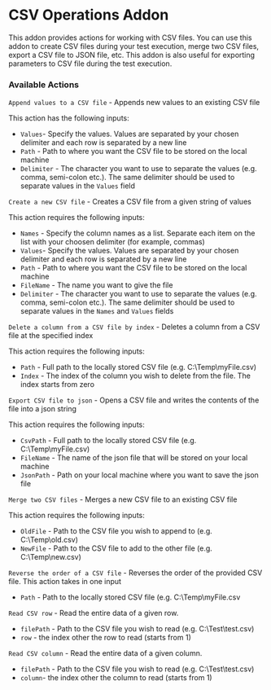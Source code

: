 # CSV Operations Addon

This addon provides actions for working with CSV files. You can use this addon to create CSV files during your test execution, merge two CSV files, export a CSV file to JSON file, etc. This addon is also useful for exporting parameters to CSV file during the test execution.

### Available Actions

`Append values to a CSV file` - Appends new values to an existing CSV file

This action has the following inputs:

* `Values`- Specify the values. Values are separated by your chosen delimiter and each row is separated by a new line
* `Path` - Path to where you want the CSV file to be stored on the local machine
* `Delimiter` - The character you want to use to separate the values \(e.g. comma, semi-colon etc.\). The same delimiter should be used to separate values in the `Values` field

`Create a new CSV file` - Creates a CSV file from a given string of values

This action requires the following inputs:

* `Names` - Specify the column names as a list. Separate each item on the list with your choosen delimiter \(for example, commas\)
* `Values`- Specify the values. Values are separated by your chosen delimiter and each row is separated by a new line
* `Path` - Path to where you want the CSV file to be stored on the local machine
* `FileName` - The name you want to give the file
* `Delimiter` - The character you want to use to separate the values \(e.g. comma, semi-colon etc.\). The same delimiter should be used to separate values in the `Names` and `Values` fields

`Delete a column from a CSV file by index` - Deletes a column from a CSV file at the specified index

This action requires the following inputs:

* `Path` - Full path to the locally stored CSV file \(e.g. C:\Temp\myFile.csv\)
* `Index` - The index of the column you wish to delete from the file. The index starts from zero

`Export CSV file to json` - Opens a CSV file and writes the contents of the file into a json string

This action requires the following inputs:

* `CsvPath` - Full path to the locally stored CSV file \(e.g. C:\Temp\myFile.csv\)
* `FileName` - The name of the json file that will be stored on your local machine
* `JsonPath` - Path on your local machine where you want to save the json file

`Merge two CSV files` - Merges a new CSV file to an existing CSV file

This action requires the following inputs:

* `OldFile` - Path to the CSV file you wish to append to \(e.g. C:\Temp\old.csv\)
* `NewFile` - Path to the CSV file to add to the other file \(e.g. C:\Temp\new.csv\)

`Reverse the order of a CSV file` - Reverses the order of the provided CSV file. This action takes in one input

* `Path` - Path to the locally stored CSV file \(e.g. C:\Temp\myFile.csv

`Read CSV row` - Read the entire data of a given row.

* `filePath` - Path to the CSV file you wish to read \(e.g. C:\Test\test.csv\)
* `row` - the index other the row to read \(starts from 1\)

`Read CSV column` - Read the entire data of a given column.

* `filePath` - Path to the CSV file you wish to read \(e.g. C:\Test\test.csv\)
* `column`- the index other the column to read \(starts from 1\)

